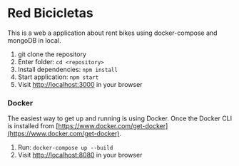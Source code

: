 # Red Bicicletas
This is a web a application about rent bikes using docker-compose and mongoDB in local. 

1. git clone the repository
2. Enter folder: `cd <repository>`
4. Install dependencies: `npm install`
5. Start application: `npm start`
6. Visit [http://localhost:3000](http://localhost:3000) in your browser

### Docker

The easiest way to get up and running is using Docker. Once the Docker CLI is installed from [https://www.docker.com/get-docker](https://www.docker.com/get-docker).

1. Run: `docker-compose up --build`
2. Visit [http://localhost:8080](http://localhost:8080) in your browser
